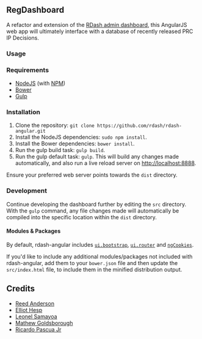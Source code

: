 ## RegDashboard

A refactor and extension of the [RDash admin dashboard](http://www.bootstrapzero.com/bootstrap-template/responsivedashboard), this AngularJS web app will ultimately interface with a database of recently released PRC IP Decisions.

### Usage
### Requirements
* [NodeJS](http://nodejs.org/) (with [NPM](https://www.npmjs.org/))
* [Bower](http://bower.io)
* [Gulp](http://gulpjs.com)

### Installation
1. Clone the repository: `git clone https://github.com/rdash/rdash-angular.git`
2. Install the NodeJS dependencies: `sudo npm install`.
3. Install the Bower dependencies: `bower install`.
4. Run the gulp build task: `gulp build`.
5. Run the gulp default task: `gulp`. This will build any changes made automatically, and also run a live reload server on [http://localhost:8888](http://localhost:8888).

Ensure your preferred web server points towards the `dist` directory.

### Development
Continue developing the dashboard further by editing the `src` directory. With the `gulp` command, any file changes made will automatically be compiled into the specific location within the `dist` directory.

#### Modules & Packages
By default, rdash-angular includes [`ui.bootstrap`](http://angular-ui.github.io/bootstrap/), [`ui.router`](https://github.com/angular-ui/ui-router) and [`ngCookies`](https://docs.angularjs.org/api/ngCookies). 

If you'd like to include any additional modules/packages not included with rdash-angular, add them to your `bower.json` file and then update the `src/index.html` file, to include them in the minified distribution output.

## Credits
* [Reed Anderson](https://github.com/ReedAnders)
* [Elliot Hesp](https://github.com/Ehesp)
* [Leonel Samayoa](https://github.com/lsamayoa)
* [Mathew Goldsborough](https://github.com/mgoldsborough)
* [Ricardo Pascua Jr](https://github.com/rdpascua)
